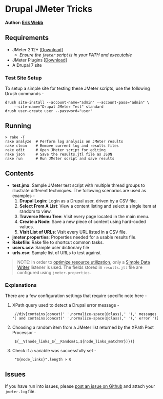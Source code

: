 # Drupal JMeter Tricks #

**Author: [Erik Webb](http://www.erikwebb.net/)**

## Requirements ##

- JMeter 2.12+ [[Download](https://jmeter.apache.org/download_jmeter.cgi)]
    - *Ensure the `jmeter` script is in your PATH and executable*
- JMeter Plugins [[Download](http://jmeter-plugins.org/)]
- A Drupal 7 site

### Test Site Setup ###

To setup a simple site for testing these JMeter scripts, use the following Drush commands -

    drush site-install --account-name="admin" --account-pass="admin" \
        --site-name="Drupal JMeter Test" standard
    drush user-create user --password="user"

## Running ##

    > rake -T
    rake analyze  # Perform log analysis on JMeter results
    rake clean    # Remove current log and results files
    rake edit     # Open JMeter script for editing
    rake json     # Save the results.jtl file as JSON
    rake run      # Run JMeter script and save results

## Contents ##

- **test.jmx**: Sample JMeter test script with multiple thread groups to illustrate different techniques. The following scenarios are used as examples -
    1. **Drupal Login**: Login as a Drupal user, driven by a CSV file.
    1. **Select From A List**: View a content listing and select a single item at random to view.
    1. **Traverse Menu Tree**: Visit every page located in the main menu.
    1. **Create a Node**: Save a new piece of content using hard-coded values.
    1. **Visit List of URLs**: Visit every URL listed in a CSV file.
- **jmeter.properties**: Properties needed for a usable results file.
- **Rakefile**: Rake file to shortcut common tasks.
- **users.csv**: Sample user dictionary file
- **urls.csv**: Sample list of URLs to test against

> NOTE: In order to [optimize resource utilization](http://jmeter.apache.org/usermanual/listeners.html#resources), only a [Simple Data Writer](http://jmeter.apache.org/usermanual/component_reference.html#Simple_Data_Writer) listener is used. The fields stored in `results.jtl` file are configured using `jmeter.properties`.

### Explanations ###

There are a few configuration settings that require specific note here -

1. XPath query used to detect a Drupal error message -

        //div[contains(concat(' ',normalize-space(@class),' '),' messages ') and contains(concat(' ',normalize-space(@class),' '),' error ')]

1. Choosing a random item from a JMeter list returned by the XPath Post Processor -

        ${__V(node_links_${__Random(1,${node_links_matchNr})})}

1. Check if a variable was successfully set -

        "${node_links}".length > 0

## Issues ##

If you have run into issues, please [post an issue on Github](https://github.com/erikwebb/drupal-jmeter-tricks/issues/new) and attach your `jmeter.log` file.
